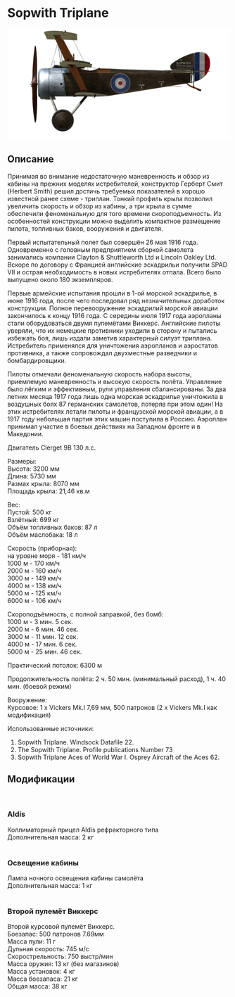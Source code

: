 # Sopwith Triplane  
  
![soptriplane](../images/soptriplane.png)  
  
## Описание  
  
Принимая во внимание недостаточную маневренность и обзор из кабины на прежних моделях истребителей, конструктор Герберт Смит (Herbert Smith) решил достичь требуемых показателей в хорошо известной ранее схеме - триплан. Тонкий профиль крыла позволил увеличить скорость и обзор из кабины, а три крыла в сумме обеспечили феноменальную для того времени скороподъемность. Из особенностей конструкции можно выделить компактное размещение пилота, топливных баков, вооружения и двигателя.  
  
Первый испытательный полет был совершён 26 мая 1916 года. Одновременно с головным предприятием сборкой самолета занимались компании Clayton & Shuttleworth Ltd и Lincoln Oakley Ltd. Вскоре по договору с Францией английские эскадрильи получили SPAD VII и острая необходимость в новых истребителях отпала. Всего было выпущено около 180 экземпляров.  
  
Первые армейские испытания прошли в 1-ой морской эскадрилье, в июне 1916 года, после чего последовал ряд незначительных доработок конструкции. Полное перевооружение эскадрилий морской авиации закончилось к концу 1916 года. С середины июля 1917 года аэропланы стали оборудоваться двумя пулемётами Виккерс. Английские пилоты уверяли, что их немецкие противники уходили в сторону и пытались избежать боя, лишь издали заметив характерный силуэт триплана. Истребитель применялся для уничтожения аэропланов и аэростатов противника, а также сопровождал двухместные разведчики и бомбардировщики.  
  
Пилоты отмечали феноменальную скорость набора высоты, приемлемую маневренность и высокую скорость полёта. Управление было лёгким и эффективным, рули управления сбалансированы. За два летних месяца 1917 года лишь одна морская эскадрилья уничтожила в воздушных боях 87 германских самолетов, потеряв при этом один! На этих истребителях летали пилоты и французской морской авиации, а в 1917 году небольшая партия этих машин поступила в Россию. Аэроплан принимал участие в боевых действиях на Западном фронте и в Македонии.  
  
  
Двигатель Clerget 9B 130 л.с.  
  
Размеры:  
Высота: 3200 мм  
Длина: 5730 мм  
Размах крыла: 8070 мм  
Площадь крыла: 21,46 кв.м  
  
Вес:  
Пустой: 500 кг   
Взлётный: 699 кг  
Объём топливных баков: 87 л  
Объём маслобакa: 18 л      
  
Скорость (приборная):  
на уровне моря - 181 км/ч  
1000 м - 170 км/ч  
2000 м - 160 км/ч  
3000 м - 149 км/ч  
4000 м - 138 км/ч  
5000 м - 125 км/ч  
6000 м - 106 км/ч  
  
Скороподъёмность, с полной заправкой, без бомб:  
1000 м - 3 мин. 5 сек.    
2000 м - 6 мин. 46 сек.   
3000 м - 11 мин. 12 сек.   
4000 м - 17 мин. 6 сек.  
5000 м - 25 мин. 46 сек.  
  
Практический потолок: 6300 м  
  
Продолжительность полёта: 2 ч. 50 мин. (минимальный расход), 1 ч. 40 мин. (боевой режим)  
  
Вооружение:  
Курсовое: 1 х Vickers Mk.I 7,69 мм, 500 патронов (2 х Vickers Mk.I как модификация)  
  
Использованные источники:  
1) Sopwith Triplane. Windsock Datafile 22.  
2) The Sopwith Triplane. Profile publications Number 73  
3) Sopwith Triplane Aces of World War I. Osprey Aircraft of the Aces 62.  
  
## Модификации  
  ﻿
  
### Aldis  
  
Коллиматорный прицел Aldis рефракторного типа  
Дополнительная масса: 2 кг  
  ﻿
  
### Освещение кабины  
  
Лампа ночного освещения кабины самолёта  
Дополнительная масса: 1 кг  
  ﻿
  
### Второй пулемёт Виккерс  
  
Второй курсовой пулемёт Виккерс.  
Боезапас: 500 патронов 7.69мм   
Масса пули: 11 г  
Дульная скорость: 745 м/с  
Скорострельность: 750 выстр/мин  
Масса оружия: 13 кг (без магазинов)  
Масса установок: 4 кг  
Масса боезапаса: 21 кг  
Общая масса: 38 кг  
